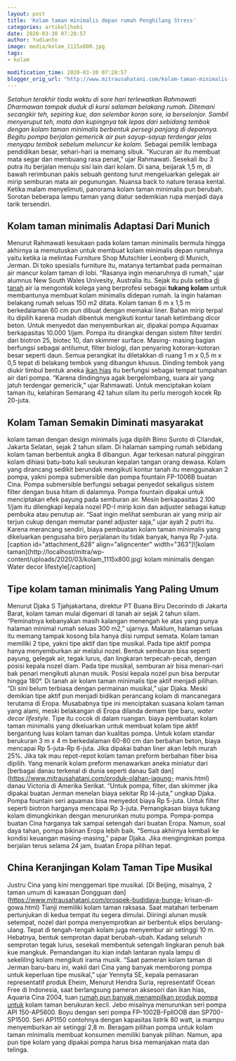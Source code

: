 ```yaml
---
layout: post
title: 'Kolam taman minimalis depan rumah Penghilang Stress'
categories: artikel|hobi
date: 2020-03-30 07:28:57
author: Yudianto
image: media/kolam_1115x800.jpg
tags:
- kolam

modification_time: 2020-03-30 07:28:57
blogger_orig_url: "http://www.mitrausahatani.com/kolam-taman-minimalis-penghilang.html"
---
```


_Setahun terakhir tiada waktu di sore hari terlewatkan Rahmawati Dharmawan
tampak duduk di kursi salaman belakang rumah. Ditemani secangkir teh, sepiring
kue, dan selembar koran sore, ia berselonjor. Sambil menyeruput teh, mata dan
kupingnya tak lepas dari sebidang tembok dengan kolam taman minimalis
berbentuk persegi panjang di depannya. Begitu pompa berjalan gemericik air pun
sayup-sayup terdengar jelas menyapu tembok sebelum meluncur ke kolam._ Sebagai
pemilik lembaga pendidikan besar, sehari-hari ia memang sibuk. "Kucuran air
itu membuat mata segar dan membuang rasa penat,” ujar Rahmawati. Sesekali ibu
3 putra itu berjalan menuju sisi lain dari kolam. Di sana, beijarak 1,5 m, di
bawah rerimbunan pakis sebuah gentong turut mengeluarkan gelegak air mirip
semburan mata air pegunungan. Nuansa back to nature terasa kental. Ketika
malam menyelimuti, panorama kolam taman minimalis pun berubah. Sorotan
beberapa lampu taman yang diatur sedemikian rupa menjadi daya tarik
tersendiri.

## Kolam taman minimalis Adaptasi Dari Munich

Menurut Rahmawati kesukaan pada kolam taman minimalis bermula hingga akhirnya
ia memutuskan untuk membuat kolam minimalis depan rumahnya yaitu ketika ia
melintas Furniture Shop Mutschler Leonberg di Munich, Jerman. Di toko
spesialis furniture itu, matanya tertambat pada permainan air mancur kolam
taman di lobi. “Rasanya ingin menaruhnya di rumah,” ujar alumnus New South
Wales Univesity, Australia itu. Sejak itu pula setiba [di
tanah](https://www.mitrausahatani.com/budidaya-jagung-tanah-pasir-sprinkler.html) air
ia mengontak kolega yang berprofesi sebagai **tukang kolam** untuk membantunya
membuat kolam minimalis didepan rumah. Ia ingin halaman belakang rumah seluas
150 m2 ditata. Kolam taman 6 m x 1,5 m berkedalaman 60 cm pun dibuat dengan
memakai liner. Bahan mirip terpal itu dipilih karena mudah dibentuk mengikuti
kontur tanah ketimbang dicor beton. Untuk menyedot dan menyemburkan air,
dipakai pompa Aquamax berkapasitas 10.000 1/jam. Pompa itu dirangkai dengan
sistem filter terdiri dari biotron 25, biotec 10, dan skimmer surface. Masing-
masing bagian berfungsi sebagai antilumut, filter biologi, dan penyaring
kotoran-kotoran besar seperti daun. Semua perangkat itu diletakkan di ruang 1
m x 0,5 m x 0,5 tepat di belakang tembok yang dibangun khusus. Dinding tembok
yang diukir timbul bentuk aneka [ikan hias](https://www.mitrausahatani.com/ikan-hias
"ikan hias") itu berfungsi sebagai tempat tumpahan air dari pompa. “Karena
dindingnya agak bergelombang, suara air yang jatuh terdengar gemericik,” ujar
Rahmawati. Untuk menciptakan kolam taman itu, kelahiran Semarang 42 tahun
silam itu perlu merogoh kocek Rp 20-juta.

## Kolam Taman Semakin Diminati masyarakat

kolam taman dengan design minimalis juga dipilih Bimo Suroto di Cilandak,
Jakarta Selatan, sejak 2 tahun silam. Di halaman samping rumah sebidang kolam
taman berbentuk angka 8 dibangun. Agar terkesan natural pinggiran kolam
dihiasi batu-batu kali seukuran kepalan tangan orang dewasa. Kolam yang
dirancang sedikit berundak mengikuti kontur tanah itu menggunakan 2 pompa,
yakni pompa submersible dan pompa fountain FP-1006B buatan Cina. Pompa
submersible berfungsi sebagai penyedot sekaligus sistem filter dengan busa
hitam di dalamnya. Pompa fountain dipakai untuk menciptakan efek payung pada
semburan air. Mesin berkapasitas 2.100 1/jam itu dilengkapi kepala nozel PD-I
mirip koin dan adjuster sebagai katup pembuka atau penutup air. “Saat ingin
melihat semburan air yang mirip air terjun cukup dengan memutar panel adjuster
saja,” ujar ayah 2 putri itu. Karena merancang sendiri, biaya pembuatan kolam
taman minimalis yang dikeluarkan pengusaha biro perjalanan itu tidak banyak,
hanya Rp 7-juta. [caption id="attachment_628" align="aligncenter"
width="363"]![kolam taman](http://localhost/mitra/wp-
content/uploads/2020/03/kolam_1115x800.jpg) kolam minimalis dengan Water decor
lifestyle[/caption]

## Tipe kolam taman minimalis Yang Paling Umum

Menurut Djaka S Tjahjakartana, direktur PT Buana Biru Decorindo di Jakarta
Barat, kolam taman mulai digemari di tanah air sejak 2 tahun silam.
“Peminatnya kebanyakan masih kalangan menengah ke atas yang punya halaman
minimal rumah seluas 300 m2,” ujarnya. Maklum, halaman seluas itu memang
tampak kosong bila hanya diisi rumput semata. Kolam taman memiliki 2 tipe,
yakni tipe aktif dan tipe musikal. Pada tipe aktif pompa hanya menyemburkan
air melalui nozel. Bentuk semburan bisa seperti payung, gelegak air, tegak
lurus, dan lingkaran terpecah-pecah, dengan posisi kepala nozel diam. Pada
tipe musikal, semburan air bisa menari-nari bak penari mengikuti alunan musik.
Posisi kepala nozel pun bisa berputar hingga 180°. Di tanah air kolam taman
minimalis tipe aktif menjadi pilihan. “Di sini belum terbiasa dengan permainan
musikal,” ujar Djaka. Meski demikian tipe aktif pun menjadi bidikan perancang
kolam di mancanegara terutama di Eropa. Musababnya tipe ini menciptakan
suasana kolam taman yang alami, meski belakangan di Eropa dilanda demam tipe
baru, _water decor lifestyle_. Tipe itu cocok di dalam ruangan. biaya
pembuatan kolam taman minimalis yang dikeluarkan untuk membuat kolam tipe
aktif bergantung luas kolam taman dan kualitas pompa. Untuk kolam standar
berukuran 3 m x 4 m berkedalaman 60-80 cm dan berbahan beton, biaya mencapai
Rp 5-juta-Rp 6-juta. Jika dipakai bahan liner akan lebih murah 25%. Jika tak
mau repot-repot kolam taman preform berbahan fiber bisa dipilih. Yang menarik
kolam preform menawarkan aneka miniatur dari [berbagai danau terkenal di dunia
seperti danau Salt dan](https://www.mitrausahatani.com/produk-olahan-jagung-
manis.html) danau Victoria di Amerika Serikat. “Untuk pompa, filter, dan
skimmer jika dipakai buatan Jerman menelan biaya sekitar Rp l4-juta,” ungkap
Djaka. Pompa fountain seri aquamax bisa menyedot biaya Rp 5-juta. Untuk filter
seperti biotron harganya mencapai Rp 3-juta. Pemangkasan biaya tukang kolam
dimungkinkan dengan menurunkan mutu pompa. Pompa-pompa buatan Cina harganya
tak sampai setengah dari buatan Eropa. Namun, soal daya tahan, pompa bikinan
Eropa lebih baik. “Semua akhirnya kembali ke kondisi keuangan masing-masing,”
papar Djaka. Jika menginginkan pompa berjalan terus selama 24 jam, buatan
Eropa pilihan tepat.

## China Keranjingan Kolam Taman Tipe Musikal

Justru Cina yang kini menggemari tipe musikal. [Di Beijing, misalnya, 2 taman
umum di kawasan Dongguan dan](https://www.mitrausahatani.com/prospek-budidaya-bunga-
krisan-di-gowa.html) Tianji memiliki kolam taman raksasa. Saat matahari
terbenam pertunjukan di kedua tempat itu segera dimulai. Diiringi alunan musik
setempat, nozel dari pompa menyemprotkan air berbentuk elips berulang-ulang.
Tepat di tengah-tengah kolam juga menyembur air setinggi 10 m. Hebatnya,
bentuk semprotan dapat berubah-ubah. Kadang seluruh semprotan tegak lurus,
sesekali membentuk setengah lingkaran penuh bak kue mangkuk. Pemandangan itu
kian indah lantaran nyala lampu di sekeliling kolam mengikuti irama musik.
“Saat pameran kolam taman di Jerman baru-baru ini, wakil dari Cina yang banyak
memborong pompa untuk keperluan tipe musikal,” ujar Yennyta SE, kepala
pemasaran representatif produk Eheim, Menurut Hendra Suria, representatif
Ocean Free di Indonesia, saat berlangsung pameran aksesori dan ikan hias,
Aquaria Cina 2004, tuan [rumah pun banyak menampilkan produk pompa
untuk](https://www.mitrausahatani.com/manfaat-program-kawasan-rumah-pangan.html) kolam
taman berukuran kecil. Jebo misalnya menurunkan seri pompa API 150-AP5600.
Boyu dengan seri pompa FP-1002B-FpllOOB dan SP700-SP1500. Seri AP1150
contohnya dengan kapasitas listrik 80 watt, ia mampu menyemburkan air setinggi
2,8 m. Beragam pilihan pompa untuk kolam taman minimalis membuat konsumen
memiliki banyak pilihan. Namun, apa pun tipe kolam yang dipakai pompa harus
bisa memanjakan mata dan telinga.


